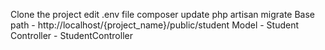 Clone the project
edit .env file
composer update
php artisan migrate
Base path - http://localhost/{project_name}/public/student
Model - Student
Controller - StudentController
 
  
